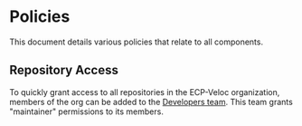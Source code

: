 # Policies

This document details various policies that relate to all components.

## Repository Access

To quickly grant access to all repositories in the ECP-Veloc organization, members of the org can be added to the [Developers team](https://github.com/orgs/ECP-VeloC/teams).
This team grants "maintainer" permissions to its members.
